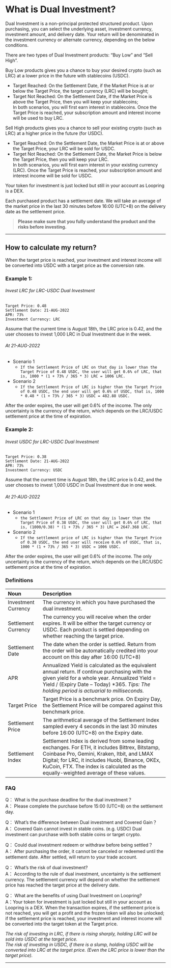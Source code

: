 # What is Dual Investment?

Dual Investment is a non-principal protected structured product. Upon purchasing, you can select the underlying asset,
investment currency, investment amount, and delivery date. Your return will be denominated in the investment currency or
alternate currency, depending on the below conditions.

There are two types of Dual Investment products: “Buy Low” and “Sell High”.

Buy Low products gives you a chance to buy your desired crypto (such as LRC) at a lower price in the future with
stablecoins (USDC).

- Target Reached: On the Settlement Date, if the Market Price is at or below the Target Price, the target currency (LRC)
  will be bought;
- Target Not Reached: On the Settlement Date, if the Market Price is above the Target Price, then you will keep your
  stablecoins;  
  In both scenarios, you will first earn interest in stablecoins. Once the Target Price is reached, your subscription
  amount and interest income will be used to buy LRC.

Sell High products gives you a chance to sell your existing crypto (such as LRC) at a higher price in the future (for
USDC).

- Target Reached: On the Settlement Date, the Market Price is at or above the Target Price, your LRC will be sold for
  USDC.
- Target Not Reached: On the Settlement Date, the Market Price is below the Target Price, then you will keep your LRC.  
  In both scenarios, you will first earn interest in your existing currency (LRC). Once the Target Price is reached,
  your subscription amount and interest income will be sold for USDC.

Your token for investment is just locked but still in your account as Loopring is a DEX. 

Each purchased product has a settlement date. We will take an average of the market price in the last 30 minutes before 16:00 (UTC+8) on the delivery date as the settlement price. 

> **Please make sure that you fully understand the product and the risks before investing.**
***

## How to calculate my return?

When the target price is reached, your investment and interest income will be converted into USDC with a target price as
the conversion rate.

### Example 1:

###### Invest LRC for LRC-USDC Dual Investment

```text 
Target Price: 0.48   
Settlement Date: 21-AUG-2022   
APR: 73%  
Investment Currency: LRC  
```

Assume that the current time is August 18th, the LRC price is 0.42, and the user chooses to invest 1,000 LRC in Dual
Investment due in the week.

###### At 21-AUG-2022

- Scenario 1
    - `If the Settlement Price of LRC on that day is lower than the Target Price of 0.48 USDC, the user will get 0.6% of LRC, that is, 1000 * (1 + 73% / 365 * 3) LRC = 1006 LRC.`
- Scenario 2
    - `If the Settlement Price of LRC is higher than the Target Price of 0.48 USDC, the end user will get 0.6% of USDC, that is, 1000 * 0.48 * (1 + 73% / 365 * 3) USDC = 482.88 USDC.`

After the order expires, the user will get 0.6% of the income. The only uncertainty is the currency of the return, which
depends on the LRC/USDC settlement price at the time of expiration.

### Example 2:

###### Invest USDC for LRC-USDC Dual Investment

```text 
Target Price: 0.38  
Settlement Date: 21-AUG-2022   
APR: 73%  
Investment Currency: USDC  
```

Assume that the current time is August 18th, the LRC price is 0.42, and the user chooses to invest 1,000 USDC in Dual
Investment due in one week.

###### At 21-AUG-2022

- Scenario 1
    - `the Settlement Price of LRC on that day is lower than the Target Price of 0.38 USDC, the user will get 0.6% of LRC, that is, (1000/0.38) * (1 + 73% / 365 * 3) LRC = 2647.368 LRC.`
- Scenario 2
    - `If the settlement price of LRC is higher than the Target Price of 0.38 USDC, the end user will receive 0.6% of USDC, that is, 1000 * (1 + 73% / 365 * 3) USDC = 1006 USDC.`

After the order expires, the user will get 0.6% of the income. The only uncertainty is the currency of the return, which
depends on the LRC/USDC settlement price at the time of expiration.

### Definitions

| Noun | Description |
| :------------ | :------------ |
| Investment Currency  | The currency in which you have purchased the dual investment.  |
| Settlement Currency  | The currency you will receive when the order expires. It will be either the target currency or USDC. Each product is settled depending on whether reaching the target price.  |
| Settlement Date  | The date when the order is settled. Return from the order will be automatically credited into your account on this day after 16:00 (UTC+8) |
| APR  | Annualized Yield is calculated as the equivalent annual return. If continue purchasing with the given yield for a whole year. Annualized Yield = Yield &#47; (Expiry Date – Today) &#42;365.  *Tips: The holding period is actuarial to milliseconds.* |
| Target Price  | Target Price is a benchmark price. On Expiry Day, the Settlement Price will be compared against this benchmark price.  |
| Settlement Price  | The arithmetical average of the Settlement Index sampled every 4 seconds in the last 30 minutes before 16:00 (UTC+8) on the Expiry date.  |
| Settlement Index  | Settlement Index is derived from some leading exchanges. For ETH, it includes Bittrex, Bitstamp, Coinbase Pro, Gemini, Kraken, Itbit, and LMAX Digital; for LRC, it includes Huobi, Binance, OKEx, KuCoin, FTX. The index is calculated as the equally-weighted average of these values.  |

### FAQ

Q： What is the purchase deadline for the dual investment？  
A： Please complete the purchase before 15:00 (UTC+8) on the settlement day.

Q： What’s the difference between Dual investment and Covered Gain？  
A： Covered Gain cannot invest in stable coins. (e.g. USDC) Dual investment can purchase with both stable coins or target
crypto.

Q： Could dual investment redeem or withdraw before being settled？  
A： After purchasing the order, it cannot be canceled or redeemed until the settlement date. After settled, will return
to your trade account.

Q： What’s the risk of dual investment?  
A： According to the rule of dual investment, uncertainty is the settlement currency. The settlement currency will depend
on whether the settlement price has reached the target price at the delivery date.

Q： What are the benefits of using Dual Investment on Loopring?  
A：Your token for investment is just locked but still in your account as Loopring is a DEX. When the transaction expires, if the settlement price is not reached, you will get a profit and the frozen token will also be unlocked; if the settlement price is reached, your investment and interest income will be converted into the target token at the Target price.

*The risk of investing in LRC, if there is rising sharply, holding LRC will be sold into USDC at the target price.  
The risk of investing in USDC, if there is a slump, holding USDC will be converted into LRC at the target price. (Even
the LRC price is lower than the target price).*
***
